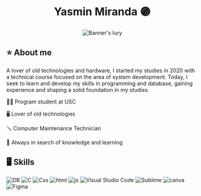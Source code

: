 <h1 align="center">Yasmin Miranda 🟣</h1>

<p align="center">
  <img src="https://github.com/Ypissulaw/Ypissulaw/assets/129447508/c8b56246-e402-4937-b2e9-0f61758bf303" alt="Banner's Iury"/>
</p>

## ⭐️ About me
A lover of old technologies and hardware, I started my studies in 2020 with a technical course focused on the area of system development. Today, I seek to learn and develop my skills in programming and database, gaining experience and shaping a solid foundation in my studies.

👩‍💻 Program student at USC

🖥️ Lover of old technologies

🪛 Computer Maintenance Technician

🚀 Always in search of knowledge and learning

## 🖥️ Skills
![DB](https://img.shields.io/badge/MySQL-005C84?style=for-the-badge&logo=mysql&logoColor=white)
![C](https://img.shields.io/badge/C%23-239120?style=for-the-badge&logo=csharp&logoColor=white)
![Css](https://img.shields.io/badge/CSS3-1572B6?style=for-the-badge&logo=css3&logoColor=white)
![html](https://img.shields.io/badge/HTML5-E34F26?style=for-the-badge&logo=html5&logoColor=white)
![js](https://img.shields.io/badge/JavaScript-323330?style=for-the-badge&logo=javascript&logoColor=F7DF1E)
![Visual Studio Code](https://img.shields.io/badge/VSCode-0078D4?style=for-the-badge&logo=visual%20studio%20code&logoColor=white)
![Sublime](https://img.shields.io/badge/sublime_text-%23575757.svg?&style=for-the-badge&logo=sublime-text&logoColor=important)
![canva](https://img.shields.io/badge/Canva-%2300C4CC.svg?&style=for-the-badge&logo=Canva&logoColor=white)
![Figma](https://img.shields.io/badge/Figma-F24E1E?style=for-the-badge&logo=figma&logoColor=white)



